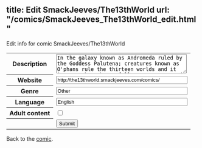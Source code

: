 title: Edit SmackJeeves/The13thWorld
url: "/comics/SmackJeeves_The13thWorld_edit.html"
---
Edit info for comic SmackJeeves/The13thWorld

<form name="comic" action="http://gaepostmail.appspot.com/comic/" method="post">
<table class="comicinfo">
<tr>
<th>Description</th><td><textarea name="description" cols="40" rows="3">In the galaxy known as Andromeda ruled by the Goddess Palutena; creatures known as O'phans rule the thirteen worlds and it is up to her chosen followers to save and bring peace to the thirteen planets. This is a mashup of several anime and video game worlds.</textarea></td>
</tr>
<tr>
<th>Website</th><td><input type="text" name="url" value="http://the13thworld.smackjeeves.com/comics/" size="40"/></td>
</tr>
<tr>
<th>Genre</th><td><input type="text" name="genre" value="Other" size="40"/></td>
</tr>
<tr>
<th>Language</th><td><input type="text" name="language" value="English" size="40"/></td>
</tr>
<tr>
<th>Adult content</th><td><input type="checkbox" name="adult" value="adult" /></td>
</tr>
<tr>
<th></th><td>
<input type="hidden" name="comic" value="SmackJeeves_The13thWorld" />
<input type="submit" name="submit" value="Submit" />
</td>
</tr>
</table>
</form>

Back to the [comic](SmackJeeves_The13thWorld.html).

